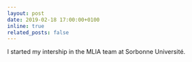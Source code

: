 ```yaml
---
layout: post
date: 2019-02-18 17:00:00+0100
inline: true
related_posts: false
---
```


I started my intership in the MLIA team at Sorbonne Université.